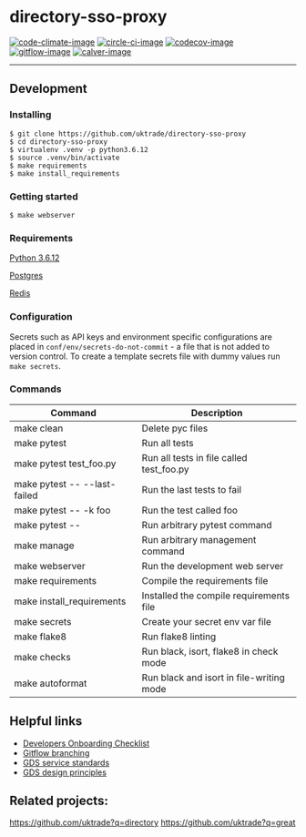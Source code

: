 # directory-sso-proxy

[![code-climate-image]][code-climate]
[![circle-ci-image]][circle-ci]
[![codecov-image]][codecov]
[![gitflow-image]][gitflow]
[![calver-image]][calver]

---

## Development

### Installing

    $ git clone https://github.com/uktrade/directory-sso-proxy
    $ cd directory-sso-proxy
    $ virtualenv .venv -p python3.6.12
    $ source .venv/bin/activate
    $ make requirements
    $ make install_requirements

### Getting started

    $ make webserver

### Requirements

[Python 3.6.12](https://www.python.org/downloads/release/python-3612/)

[Postgres](https://www.postgresql.org/)

[Redis](https://redis.io/)

### Configuration

Secrets such as API keys and environment specific configurations are placed in `conf/env/secrets-do-not-commit` - a file that is not added to version control. To create a template secrets file with dummy values run `make secrets`.

### Commands

| Command                      | Description                              |
| ---------------------------- | ---------------------------------------- |
| make clean                   | Delete pyc files                         |
| make pytest                  | Run all tests                            |
| make pytest test_foo.py      | Run all tests in file called test_foo.py |
| make pytest -- --last-failed | Run the last tests to fail               |
| make pytest -- -k foo        | Run the test called foo                  |
| make pytest -- <foo>         | Run arbitrary pytest command             |
| make manage <foo>            | Run arbitrary management command         |
| make webserver               | Run the development web server           |
| make requirements            | Compile the requirements file            |
| make install_requirements    | Installed the compile requirements file  |
| make secrets                 | Create your secret env var file          |
| make flake8                  | Run flake8 linting                       |
| make checks                  | Run black, isort, flake8 in check mode   |
| make autoformat              | Run black and isort in file-writing mode |

## Helpful links

-   [Developers Onboarding Checklist](https://uktrade.atlassian.net/wiki/spaces/ED/pages/32243946/Developers+onboarding+checklist)
-   [Gitflow branching](https://uktrade.atlassian.net/wiki/spaces/ED/pages/737182153/Gitflow+and+releases)
-   [GDS service standards](https://www.gov.uk/service-manual/service-standard)
-   [GDS design principles](https://www.gov.uk/design-principles)

## Related projects:

https://github.com/uktrade?q=directory
https://github.com/uktrade?q=great

[code-climate-image]: https://codeclimate.com/github/uktrade/directory-sso-proxy/badges/issue_count.svg
[code-climate]: https://codeclimate.com/github/uktrade/directory-sso-proxy
[circle-ci-image]: https://circleci.com/gh/uktrade/directory-sso-proxy/tree/master.svg?style=svg
[circle-ci]: https://circleci.com/gh/uktrade/directory-sso-proxy/tree/master
[codecov-image]: https://codecov.io/gh/uktrade/directory-sso-proxy/branch/master/graph/badge.svg
[codecov]: https://codecov.io/gh/uktrade/directory-sso-proxy
[gitflow-image]: https://img.shields.io/badge/Branching%20strategy-gitflow-5FBB1C.svg
[gitflow]: https://www.atlassian.com/git/tutorials/comparing-workflows/gitflow-workflow
[calver-image]: https://img.shields.io/badge/Versioning%20strategy-CalVer-5FBB1C.svg
[calver]: https://calver.org
